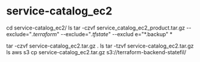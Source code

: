 # service-catalog_ec2

cd service-catalog_ec2/
ls
tar -czvf service_catalog_ec2_product.tar.gz --exclude="*.terraform*" --exclude="*.tfstate*" --exclud
e="*.backup" *

tar -czvf service-catalog_ec2.tar.gz .
ls
tar -tzvf service-catalog_ec2.tar.gz
ls
aws s3 cp service-catalog_ec2.tar.gz s3://terraform-backend-statefil/
